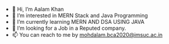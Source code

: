 - 👋 Hi, I’m Aalam Khan
- 👀 I’m interested in MERN Stack and Java Programming
- 🌱 I’m currently learning MERN AND DSA USING JAVA
- 💞️ I’m looking for a Job in a Reputed company.
- 📫 You can reach to me by  mohdalam.bca2020@imsuc.ac.in

<!---
aalamkhan01/aalamkhan01 is a ✨ special ✨ repository because its `README.md` (this file) appears on your GitHub profile.
You can click the Preview link to take a look at your changes.
--->
